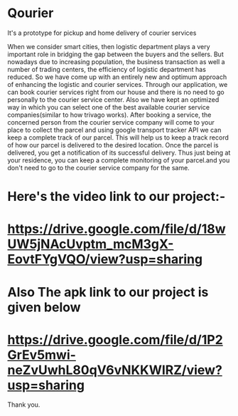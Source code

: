 # Qourier
It's a prototype for pickup and home delivery of courier services

When we consider smart cities, then logistic department plays a very important role in bridging the gap between the buyers and the sellers. But nowadays due to increasing population, the business transaction as well a number of trading centers, the efficiency of logistic department has reduced. So we have come up with an entirely new and optimum approach of enhancing the logistic and courier services.
Through our application, we can book courier services right from our house and there is no need to go personally to the courier service center. Also we have kept an optimized way in which you can select one of the best available courier service companies(similar to how trivago works). After booking a service, the concerned person from the courier service company will come to your place to collect the parcel and using google transport tracker API we can keep a complete track of our parcel. This will help us to keep a track record of how our parcel is delivered to the desired location. Once the parcel is delivered, you get a notification of its successful delivery. Thus just being  at your residence, you can keep a complete monitoring of your parcel.and you don't need to go to the courier service company for the same.

# Here's the video link to our project:-

# https://drive.google.com/file/d/18wUW5jNAcUvptm_mcM3gX-EovtFYgVQO/view?usp=sharing

# Also The apk link to our project is given below

# https://drive.google.com/file/d/1P2GrEv5mwi-neZvUwhL80qV6vNKKWIRZ/view?usp=sharing

Thank you.
